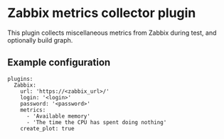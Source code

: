 Zabbix metrics collector plugin
===============================

This plugin collects miscellaneous metrics from Zabbix during test, and optionally build graph.


Example configuration
---------------------

```
plugins:
  Zabbix:
    url: 'https://<zabbix_url>/'
    login: '<login>'
    password: '<password>'
    metrics:
      - 'Available memory'
      - 'The time the CPU has spent doing nothing'
    create_plot: true 
```
